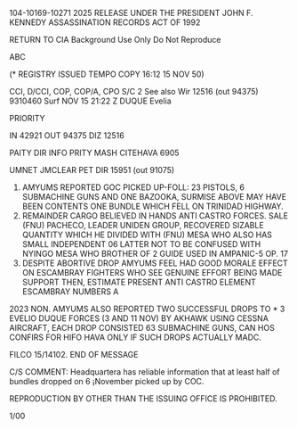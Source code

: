 104-10169-10271 2025 RELEASE UNDER THE PRESIDENT JOHN F. KENNEDY ASSASSINATION RECORDS ACT OF 1992

RETURN TO CIA
Background Use Only
Do Not Reproduce

ABC

(* REGISTRY ISSUED TEMPO COPY 16:12 15 NOV 50)

CCI, D/CCI, COP, COP/A, CPO  S/C 2
See also Wir 12516 (out 94375) 9310460 Surf
NOV 15 21:22 Z
DUQUE Evelia

PRIORITY

IN 42921
OUT 94375
DIZ 12516

PAITY DIR INFO PRITY MASH CITEHAVA 6905

UMNET JMCLEAR
PET DIR 15951 (out 91075)

1. AMYUMS REPORTED GOC PICKED UP-FOLL: 23 PISTOLS, 6 SUBMACHINE GUNS AND ONE BAZOOKA, SURMISE ABOVE MAY HAVE BEEN CONTENTS ONE BUNDLE WHICH FELL ON TRINIDAD HIGHWAY.
2. REMAINDER CARGO BELIEVED IN HANDS ANTI CASTRO FORCES. SALE (FNU) PACHECO, LEADER UNIDEN GROUP, RECOVERED SIZABLE QUANTITY WHICH HE DIVIDED WITH (FNU) MESA WHO ALSO HAS SMALL INDEPENDENT
06
LATTER NOT TO BE CONFUSED WITH NYINGO MESA WHO BROTHER OF
2
GUIDE USED IN AMPANIC-5 OP.
17
3. DESPITE ABORTIVE DROP AMYUMS FEEL HAD GOOD MORALE EFFECT ON ESCAMBRAY FIGHTERS WHO SEE GENUINE EFFORT BEING MADE SUPPORT THEN, ESTIMATE PRESENT ANTI CASTRO ELEMENT ESCAMBRAY NUMBERS
A

2023 NON. AMYUMS ALSO REPORTED TWO SUCCESSFUL DROPS TO
*
3
EVELIO DUQUE FORCES (3 AND 11 NOV) BY AKHAWK USING CESSNA AIRCRAFT, EACH DROP CONSISTED 63 SUBMACHINE GUNS, CAN HOS CONFIRS FOR HIFO HAVA ONLY IF SUCH DROPS ACTUALLY MADC.

FILCO 15/14102. END OF MESSAGE

C/S COMMENT: Headquartera has reliable information that at least half of bundles dropped on 6 ¡November picked up by COC.

REPRODUCTION BY OTHER THAN THE ISSUING OFFICE IS PROHIBITED.

1/00
